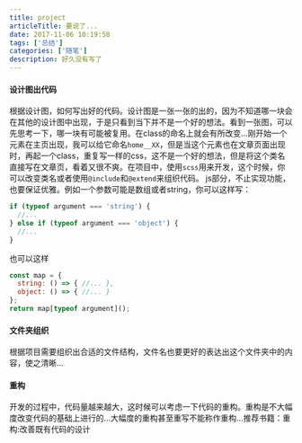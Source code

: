 ```yaml
---
title: project
articleTitle: 要说了...
date: 2017-11-06 10:19:58
tags: ['总结']
categories: ['随笔']
description: 好久没有写了
---
```


#### 设计图出代码
根据设计图，如何写出好的代码。设计图是一张一张的出的，因为不知道哪一块会在其他的设计图中出现，于是只看到当下并不是一个好的想法。看到一张图，可以先思考一下，哪一块有可能被复用。在class的命名上就会有所改变...刚开始一个元素在主页出现，我可以给它命名`home__XX`，但是当这个元素也在文章页面出现时，再起一个class，重复写一样的css，这不是一个好的想法，但是将这个类名直接写在文章页，看着又很不爽。在项目中，使用`scss`用来开发，这个时候，你可以改变类名或者使用`@include`和`@extend`来组织代码。
js部分，不止实现功能，也要保证优雅。例如一个参数可能是数组或者string，你可以这样写：
```js
if (typeof argument === 'string') {
  //...
} else if (typeof argument === 'object') {
  //...
}
```
也可以这样
```js
const map = {
  string: () => { //... },
  object: () => { //... }
};
return map[typeof argument]();
```

#### 文件夹组织
根据项目需要组织出合适的文件结构，文件名也要更好的表达出这个文件夹中的内容，使之清晰...

#### 重构
开发的过程中，代码量越来越大，这时候可以考虑一下代码的重构。重构是不大幅度改变代码的基础上进行的...大幅度的重构甚至重写不能称作重构...推荐书籍：重构:改善既有代码的设计
